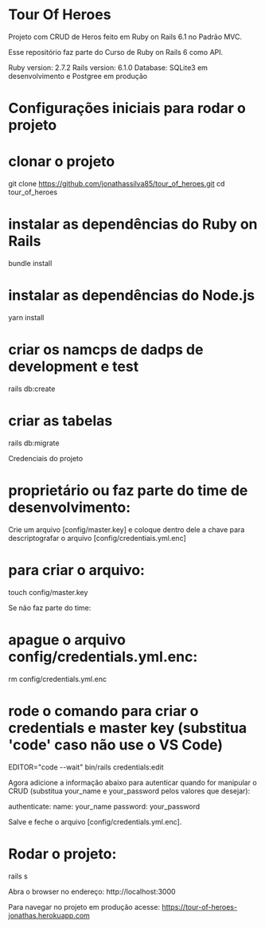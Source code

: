 # Tour Of Heroes

Projeto com CRUD de Heros feito em Ruby on Rails 6.1 no Padrão MVC.

Esse repositório faz parte do Curso de Ruby on Rails 6 como API.

Ruby version: 2.7.2
Rails version: 6.1.0
Database: SQLite3 em desenvolvimento e Postgree em produção


# Configurações iniciais para rodar o projeto

# clonar o projeto
git clone https://github.com/jonathassilva85/tour_of_heroes.git
cd tour_of_heroes

# instalar as dependências do Ruby on Rails
bundle install

# instalar as dependências do Node.js
yarn install

# criar os namcps de dadps de development e test
rails db:create

# criar as tabelas
rails db:migrate


Credenciais do projeto

# proprietário ou faz parte do time de desenvolvimento:
Crie um arquivo [config/master.key] e coloque dentro dele a chave para descriptografar o arquivo [config/credentiais.yml.enc]

# para criar o arquivo:
touch config/master.key

Se não faz parte do time:

# apague o arquivo config/credentials.yml.enc:
rm config/credentials.yml.enc

# rode o comando para criar o credentials e master key (substitua 'code' caso não use o VS Code)
EDITOR="code --wait" bin/rails credentials:edit

Agora adicione a informação abaixo para autenticar quando for manipular o CRUD (substitua your_name e your_password pelos valores que desejar):

authenticate:
    name: your_name
    password: your_password

Salve e feche o arquivo [config/credentials.yml.enc].

# Rodar o projeto:
rails s

Abra o browser no endereço: http://localhost:3000

Para navegar no projeto em produção acesse: https://tour-of-heroes-jonathas.herokuapp.com